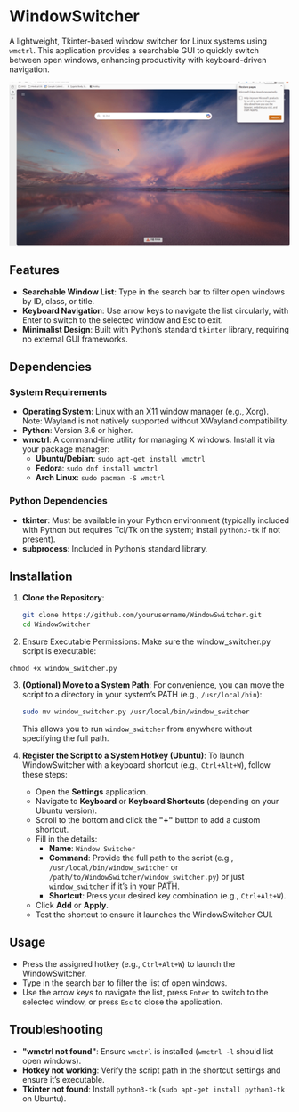 # WindowSwitcher

A lightweight, Tkinter-based window switcher for Linux systems using `wmctrl`. This application provides a searchable GUI to quickly switch between open windows, enhancing productivity with keyboard-driven navigation.

![Demo](demo.gif)

## Features
- **Searchable Window List**: Type in the search bar to filter open windows by ID, class, or title.
- **Keyboard Navigation**: Use arrow keys to navigate the list circularly, with Enter to switch to the selected window and Esc to exit.
- **Minimalist Design**: Built with Python’s standard `tkinter` library, requiring no external GUI frameworks.
 
## Dependencies

### System Requirements
- **Operating System**: Linux with an X11 window manager (e.g., Xorg). Note: Wayland is not natively supported without XWayland compatibility.
- **Python**: Version 3.6 or higher.
- **wmctrl**: A command-line utility for managing X windows. Install it via your package manager:
  - **Ubuntu/Debian**: `sudo apt-get install wmctrl`
  - **Fedora**: `sudo dnf install wmctrl`
  - **Arch Linux**: `sudo pacman -S wmctrl`

### Python Dependencies
- **tkinter**: Must be available in your Python environment (typically included with Python but requires Tcl/Tk on the system; install `python3-tk` if not present).
- **subprocess**: Included in Python’s standard library.

## Installation

1. **Clone the Repository**:
   ```bash
   git clone https://github.com/yourusername/WindowSwitcher.git
   cd WindowSwitcher
   ```

2. Ensure Executable Permissions: Make sure the window_switcher.py script is executable:
```
chmod +x window_switcher.py
```

3. **(Optional) Move to a System Path**:
   For convenience, you can move the script to a directory in your system’s PATH (e.g., `/usr/local/bin`):
   ```bash
   sudo mv window_switcher.py /usr/local/bin/window_switcher
   ```
   This allows you to run `window_switcher` from anywhere without specifying the full path.

4. **Register the Script to a System Hotkey (Ubuntu)**:
   To launch WindowSwitcher with a keyboard shortcut (e.g., `Ctrl+Alt+W`), follow these steps:
   - Open the **Settings** application.
   - Navigate to **Keyboard** or **Keyboard Shortcuts** (depending on your Ubuntu version).
   - Scroll to the bottom and click the **"+"** button to add a custom shortcut.
   - Fill in the details:
     - **Name**: `Window Switcher`
     - **Command**: Provide the full path to the script (e.g., `/usr/local/bin/window_switcher` or `/path/to/WindowSwitcher/window_switcher.py`) or just `window_switcher` if it’s in your PATH.
     - **Shortcut**: Press your desired key combination (e.g., `Ctrl+Alt+W`).
   - Click **Add** or **Apply**.
   - Test the shortcut to ensure it launches the WindowSwitcher GUI.

## Usage
- Press the assigned hotkey (e.g., `Ctrl+Alt+W`) to launch the WindowSwitcher.
- Type in the search bar to filter the list of open windows.
- Use the arrow keys to navigate the list, press `Enter` to switch to the selected window, or press `Esc` to close the application.

## Troubleshooting
- **"wmctrl not found"**: Ensure `wmctrl` is installed (`wmctrl -l` should list open windows).
- **Hotkey not working**: Verify the script path in the shortcut settings and ensure it’s executable.
- **Tkinter not found**: Install `python3-tk` (`sudo apt-get install python3-tk` on Ubuntu).
